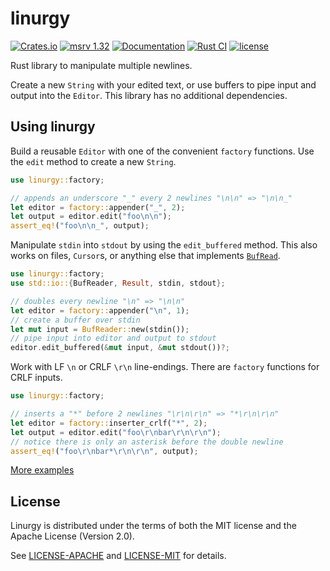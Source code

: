 # linurgy

[![Crates.io](https://img.shields.io/crates/v/linurgy.svg)](https://crates.io/crates/linurgy)
[![msrv 1.32](https://img.shields.io/badge/msrv-1.32-dea584.svg)](https://github.com/rust-lang/rust/releases/tag/1.32.0)
[![Documentation](https://docs.rs/linurgy/badge.svg)](https://docs.rs/linurgy/)
[![Rust CI](https://github.com/sonro/linurgy/actions/workflows/rust.yml/badge.svg)](https://github.com/sonro/linurgy/actions/workflows/rust.yml)
[![license](https://img.shields.io/crates/l/linurgy.svg)](#license)

Rust library to manipulate multiple newlines.

Create a new `String` with your edited text, or use buffers to pipe input and output into the
`Editor`. This library has no additional dependencies.

## Using linurgy

Build a reusable `Editor` with one of the convenient `factory` functions. Use the `edit` method to
create a new `String`.

```rust
use linurgy::factory;

// appends an underscore "_" every 2 newlines "\n\n" => "\n\n_"
let editor = factory::appender("_", 2);
let output = editor.edit("foo\n\n");
assert_eq!("foo\n\n_", output);
```

Manipulate `stdin` into `stdout` by using the `edit_buffered` method. This also works on files,
`Cursor`s, or anything else that implements
[`BufRead`](https://doc.rust-lang.org/std/io/trait.BufRead.html).

```rust
use linurgy::factory;
use std::io::{BufReader, Result, stdin, stdout};

// doubles every newline "\n" => "\n\n"
let editor = factory::appender("\n", 1);
// create a buffer over stdin
let mut input = BufReader::new(stdin());
// pipe input into editor and output to stdout
editor.edit_buffered(&mut input, &mut stdout())?;
```

Work with LF `\n` or CRLF `\r\n` line-endings. There are `factory` functions for CRLF inputs.

```rust
use linurgy::factory;

// inserts a "*" before 2 newlines "\r\n\r\n" => "*\r\n\r\n"
let editor = factory::inserter_crlf("*", 2);
let output = editor.edit("foo\r\nbar\r\n\r\n");
// notice there is only an asterisk before the double newline
assert_eq!("foo\r\nbar*\r\n\r\n", output);
```

[More examples](examples/)

## License

Linurgy is distributed under the terms of both the MIT license and the
Apache License (Version 2.0).

See [LICENSE-APACHE](LICENSE-APACHE) and [LICENSE-MIT](LICENSE-MIT) for details.
